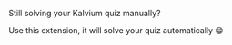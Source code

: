 Still solving your Kalvium quiz manually? 

Use this extension, it will solve your quiz automatically 😁

